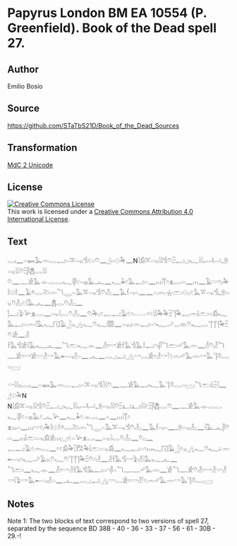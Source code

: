 # Papyrus London BM EA 10554 (P. Greenfield). Book of the Dead spell 27.

## Author 

Emilio Bosio

## Source 

https://github.com/STaTbS21D/Book_of_the_Dead_Sources

## Transformation 

[MdC 2 Unicode](https://statbs21d.github.io/mdc2unicode.html)

## License 

<a rel="license" href="http://creativecommons.org/licenses/by/4.0/"><img alt="Creative Commons License" style="border-width:0" src="https://i.creativecommons.org/l/by/4.0/88x31.png" /></a><br />This work is licensed under a <a rel="license" href="http://creativecommons.org/licenses/by/4.0/">Creative Commons Attribution 4.0 International License</a>.

## Text 

<hiero><rubrum>𓂋𓏤𓈖𓏏𓍃𓅓𓏛𓂋𓂝𓏏𓎁𓏏𓏭𓀜𓏲𓏏𓄣𓏺</rubrum>𓈖𓊨𓏏𓇳𓅆𓈖N𓇋𓀁𓎁𓏏𓏭𓇋𓇋𓀜𓄣𓏺𓏫𓂝𓈎𓆑𓇋𓇋𓂷𓂡𓄂𓏏𓏭𓇋𓇋𓄣𓏫𓋴𓆣𓂋𓇋𓇋<br>
𓄣𓏺𓈖𓊃𓀀𓅓𓁹𓂋𓂋𓆑𓇋𓋴𓏲𓏏𓐍𓅓𓂜𓈖𓆑𓇓𓏲𓅓𓂝𓏏𓈖𓏥𓇋𓐩𓏌𓁷𓂋𓏺𓏏𓈖𓏥𓈖𓄿𓎟𓏲𓏤𓅆𓎛𓇳𓎛𓈖𓄿𓎼𓂋𓍅𓏛𓆓𓇾𓏏𓅓𓎁𓏏𓏭𓀜𓄣𓏺𓁐𓊪𓈖𓅓𓆳𓏏𓏤𓏏𓈖𓈖𓏏𓇺𓇼𓂧𓇳𓊪𓏲𓅓𓎁𓏏𓏭𓀜𓄂𓏏𓏭𓄣𓁐𓊪𓏲𓇋𓅓𓂜𓈖𓆣𓂋𓄣𓏺𓁐𓊪𓈖<br>
𓂭𓂝𓅱𓅪𓁷𓂋𓏺𓈖𓏏𓏭𓇋𓂋𓄣𓏺𓁐𓊪𓈖𓄣𓏺𓅆𓊪𓏲𓉻𓂝𓄿𓏲𓏌𓏺𓐅𓐅𓐅𓐅𓏌𓏲𓇋𓇋𓅆𓅆𓏫𓊹𓅆𓉻𓏛𓌃𓂧𓏏𓀁𓆑𓅓𓂝𓏏𓏛𓇋𓅓𓆑𓉔𓄿𓃀𓏭𓂻𓆑𓄣𓏺𓆑𓏅𓈖𓏏𓏭𓂊𓏛𓂝𓏏𓄹𓆑𓌴𓂂𓂂𓁻𓄣𓏺𓆑𓂋𓊹𓊹𓊹𓅆𓏫𓄣𓏺𓀀𓈖𓁐<br>
𓌂𓅓𓀜𓀀𓇋𓅓𓆑𓂜𓈖𓆓𓂧𓆑𓁹𓈖𓁐𓏌𓎡𓀀𓌂𓅓𓀜𓅓𓎛𓂝𓄹𓏤𓋴𓆓𓂧𓄔𓅓𓏛𓈖𓁐𓄣𓏺𓁐𓆓𓊃𓀀𓏌𓎡𓀀𓎟𓁐𓎡𓅓𓄡𓏏𓏤𓁐𓏏𓈖𓂜𓈖𓂋𓈎𓂢𓂻𓎡𓂋𓀀𓏌𓁐𓎡𓎘𓏲𓏛𓄔𓅓𓏛𓎡𓅓𓊹𓌨𓂋𓏏𓈉<br>
<br>
<rubrum>𓎡𓇋𓇋𓏭𓂋𓏤𓈖𓏏𓍃𓅓𓏛𓂋𓂝𓏏𓎁𓏏𓏭𓀜𓍘𓇋𓄣𓏺𓈖𓊃𓀀𓅓𓂝𓆑𓅓𓊹𓌨𓂋𓏏𓈉𓆓𓂧𓌃𓏺𓏫𓇋𓈖</rubrum>𓊨𓇳𓅆N<br>
N𓇋𓀁𓎁𓏏𓏭𓇋𓇋𓀜𓄣𓏺𓏫𓂝𓈎𓆑𓇋𓇋𓂷𓂡𓄂𓏏𓏭𓇋𓇋𓄣𓏫𓂞𓂞𓇋𓇋𓏲𓏫𓋴𓆣𓂋𓄣𓏺𓈖𓊃𓀀𓅓𓁹𓂋𓂋𓆑𓇋𓋴𓏲𓏏𓐍𓅓𓏲𓂜𓅪𓈖𓆑𓇓𓏲𓁹𓂋𓈖𓏏𓈖𓏥𓇋𓐩𓏌<br>
𓁷𓏭𓏺𓏏𓈖𓏥𓎟𓏲𓏤𓅆𓎛𓇳𓎛𓎼𓂋𓍅𓏛𓆓𓇾𓏏𓅓𓎁𓏏𓏭𓀜𓄣𓏺𓁐𓊪𓈖𓅓𓆳𓏏𓏤𓏏𓈖𓄂𓏏𓏭𓁐𓊪𓈖𓇋𓅓𓂜𓋴𓄣𓏺𓏏𓈖𓏥𓌃𓂧𓏏𓏭𓀁𓀀𓏥𓈋𓏲𓏏𓅪𓁷𓂋𓏺𓈖𓏏𓏭𓇋𓂋𓄣𓏺𓁐𓊪𓈖𓄣𓏺𓊪𓈖<br>
𓉻𓂝𓄿𓏲𓏛𓂋𓈖𓏌𓏲𓀁𓅆𓏫𓀗𓅆𓌃𓂧𓏏𓏭𓀁𓈖𓆑𓂝𓏏𓄹𓏥𓆑𓉔𓄿𓃀𓏲𓏭𓂻𓆑𓄣𓏺𓆑𓂊𓏛𓄡𓏏𓏤𓄹𓆑𓌴𓄿𓏭𓄣𓆑𓄣𓏺𓊹𓊹𓊹𓅆𓏫𓄣𓏺𓄹𓁐𓈖𓁐𓌂𓅓𓀜𓎡𓅱𓁐𓇋𓅓𓆑𓂜𓈖<br>
𓆓𓂧𓈖𓆑𓁹𓈖𓁐𓏌𓎡𓁐𓌂𓅓𓀜𓅓𓂝𓏏𓄹𓋴𓏏𓆓𓊃𓊃𓄔𓅓𓏛𓈖𓀀𓆓𓊃𓀀𓄣𓏺𓁐𓏌𓎡𓁐𓎟𓁐𓎡𓇋𓅱𓎡𓅓𓄡𓏏𓏤𓁐𓏏𓈖𓂜𓈖𓂋𓈎𓂢𓂻𓎡𓂋𓀀𓏌𓎡𓁐𓎘𓏲𓏛𓄔𓅓𓏛𓎡𓅓𓊹𓌨𓂋𓈉<br></hiero>

## Notes 

Note  1: The two blocks of text correspond to two versions of spell 27, separated by the sequence BD 38B - 40 - 36 - 33 - 37 - 56 - 61 - 30B - 29.-!